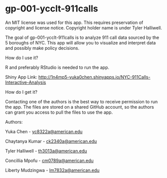 
<!-- README.md is generated from README.Rmd. Please edit that file -->

# gp-001-ycclt-911calls

<!-- badges: start -->

An MIT license was used for this app. This requires preservation of
copyright and license notice. Copyright holder name is under Tyler
Halliwell. <!-- badges: end -->

The goal of gp-001-ycclt-911calls is to analyze 911 call data sourced by
the 5 boroughs of NYC. This app will allow you to visualize and
interpret data and possibly make policy decisions.

How do I use it?

R and preferably RStudio is needed to run the app.

Shiny App Link: http://1n4mp5-yuka0chen.shinyapps.io/NYC-911Calls-Interactive-Analysis


How do I get it?

Contacting one of the authors is the best way to receive permission to
run the app. The files are stored on a shared GitHub account, so the
authors can grant you access to pull the files to use the app.

Authors: 

Yuka Chen - yc8322a@american.edu

Chaytanya Kumar - ck2340a@american.edu

Tyler Halliwell - th3013a@american.edu

Concillia Mpofu - cm0789a@american.edu

Liberty Mudzingwa - lm7832a@american.edu
